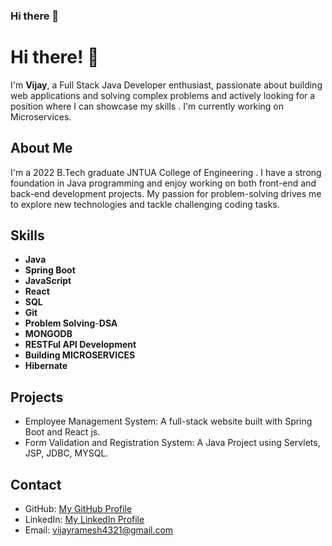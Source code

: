 ### Hi there 👋

<!--
**Vijay348-Github/Vijay348-Github** is a ✨ _special_ ✨ repository because its `README.md` (this file) appears on your GitHub profile.

Here are some ideas to get you started:

- 🔭 I’m currently working on ...
- 🌱 I’m currently learning ...
- 👯 I’m looking to collaborate on ...
- 🤔 I’m looking for help with ...
- 💬 Ask me about ...
- 📫 How to reach me: ...
- 😄 Pronouns: ...
- ⚡ Fun fact: ...
-->

# Hi there! 👋

I'm **Vijay**, a Full Stack Java Developer enthusiast, passionate about building web applications and solving complex problems and actively looking for a position where I can showcase my skills .
I'm currently working on Microservices.

## About Me

I'm a 2022 B.Tech graduate JNTUA College of Engineering . I have a strong foundation in Java programming and enjoy working on both front-end and back-end development projects. My passion 
for problem-solving drives me to explore new technologies and tackle challenging coding tasks.

## Skills

- **Java**
- **Spring Boot**
- **JavaScript**
- **React**
- **SQL**
- **Git**
- **Problem Solving**-**DSA**
- **MONGODB**
- **RESTFul API Development**
- **Building MICROSERVICES**
- **Hibernate**

## Projects

- Employee Management System: A full-stack website built with Spring Boot and React js.
- Form Validation and Registration System: A Java Project using Servlets, JSP, JDBC, MYSQL.

## Contact

- GitHub: [My GitHub Profile](https://github.com/Vijay348-Github)
- LinkedIn: [My LinkedIn Profile](http://www.linkedin.com/in/kishtammagari-vijaya-kumar-67b7a7179)
- Email: vijayramesh4321@gmail.com
